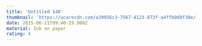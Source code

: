```yaml
---
title: 'Untitled 140'
thumbnail: 'https://ucarecdn.com/a39056c3-7567-4123-873f-a4ffb0d8f30e/'
date: 2015-06-21T09:40:29.000Z
material: Ink on paper
rating: 4
---
```

